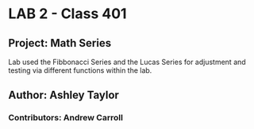 # LAB 2 - Class 401

## Project: Math Series

Lab used the Fibbonacci Series and the Lucas Series for adjustment and testing via different functions within the lab.

## Author: Ashley Taylor

### Contributors: Andrew Carroll
